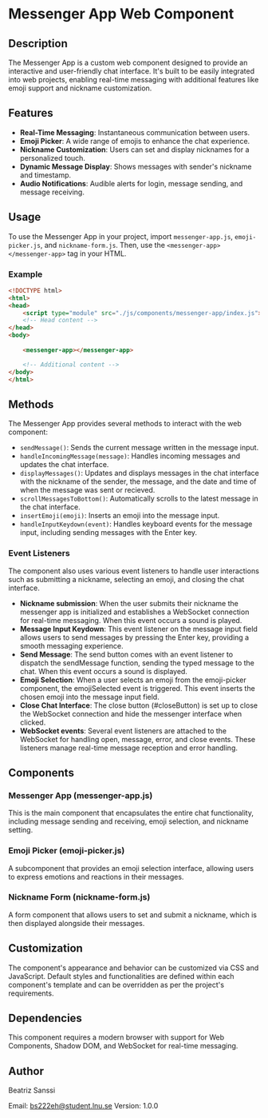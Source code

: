 # Messenger App Web Component

## Description

The Messenger App is a custom web component designed to provide an interactive and user-friendly chat interface. It's built to be easily integrated into web projects, enabling real-time messaging with additional features like emoji support and nickname customization.

## Features

- **Real-Time Messaging**: Instantaneous communication between users.
- **Emoji Picker**: A wide range of emojis to enhance the chat experience.
- **Nickname Customization**: Users can set and display nicknames for a personalized touch.
- **Dynamic Message Display**: Shows messages with sender's nickname and timestamp.
- **Audio Notifications**: Audible alerts for login, message sending, and message receiving.

## Usage

To use the Messenger App in your project, import `messenger-app.js`, `emoji-picker.js`, and `nickname-form.js`. Then, use the `<messenger-app></messenger-app>` tag in your HTML.

### Example

```html
<!DOCTYPE html>
<html>
<head>
    <script type="module" src="./js/components/messenger-app/index.js"></script>
    <!-- Head content -->
</head>
<body>
    
    <messenger-app></messenger-app>

    <!-- Additional content -->
</body>
</html>
```

## Methods

The Messenger App provides several methods to interact with the web component:

- `sendMessage()`: Sends the current message written in the message input.
- `handleIncomingMessage(message)`: Handles incoming messages and updates the chat interface.
- `displayMessages()`: Updates and displays messages in the chat interface with the nickname of the sender, the message, and the date and time of when the message was sent or recieved.
- `scrollMessagesToBottom()`: Automatically scrolls to the latest message in the chat interface.
- `insertEmoji(emoji)`: Inserts an emoji into the message input.
- `handleInputKeydown(event)`: Handles keyboard events for the message input, including sending messages with the Enter key.

### Event Listeners

The component also uses various event listeners to handle user interactions such as submitting a nickname, selecting an emoji, and closing the chat interface.

- **Nickname submission**: When the user submits their nickname the messenger app is initialized and establishes a WebSocket connection for real-time messaging. When this event occurs a sound is played.
- **Message Input Keydown**: This event listener on the message input field allows users to send messages by pressing the Enter key, providing a smooth messaging experience.
- **Send Message**: The send button comes with an event listener to dispatch the sendMessage function, sending the typed message to the chat. When this event occurs a sound is displayed.
- **Emoji Selection**: When a user selects an emoji from the emoji-picker component, the emojiSelected event is triggered. This event inserts the chosen emoji into the message input field.
- **Close Chat Interface**: The close button (#closeButton) is set up to close the WebSocket connection and hide the messenger interface when clicked.
- **WebSocket events**: Several event listeners are attached to the WebSocket for handling open, message, error, and close events. These listeners manage real-time message reception and error handling.

## Components

### Messenger App (messenger-app.js)

This is the main component that encapsulates the entire chat functionality, including message sending and receiving, emoji selection, and nickname setting.

### Emoji Picker (emoji-picker.js)

A subcomponent that provides an emoji selection interface, allowing users to express emotions and reactions in their messages.

### Nickname Form (nickname-form.js)

A form component that allows users to set and submit a nickname, which is then displayed alongside their messages.

## Customization

The component's appearance and behavior can be customized via CSS and JavaScript. Default styles and functionalities are defined within each component's template and can be overridden as per the project's requirements.

## Dependencies

This component requires a modern browser with support for Web Components, Shadow DOM, and WebSocket for real-time messaging.

## Author

Beatriz Sanssi

Email: <bs222eh@student.lnu.se>
Version: 1.0.0
